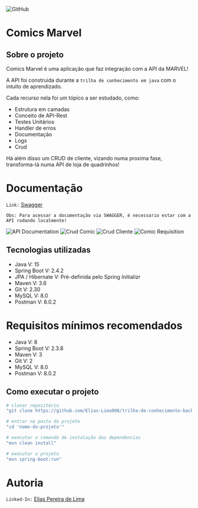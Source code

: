 ![GitHub](https://img.shields.io/github/license/Elias-Lima906/trilha-de-conhecimento-back-end-java)

# Comics Marvel

## Sobre o projeto

Comics Marvel é uma aplicação que faz integração com a API da MARVEL!

A API foi construida durante a ```trilha de conhecimento em java``` com o intuito de aprendizado.

Cada recurso nela foi um tópico a ser estudado, como:

- Estrutura em camadas
- Conceito de API-Rest
- Testes Unitários
- Handler de erros
- Documentação
- Logs
- Crud

Há além disso um CRUD de cliente, vizando numa proxima fase, transforma-lá numa API de loja de quadrinhos!

 # Documentação
```Link:``` [Swagger](http://localhost:8080/swagger-ui.html#)

```Obs: Para acessar a documentação via SWAGGER, é necessario estar com a API rodando localmente!```

![API Documentation](https://github.com/Elias-Lima906/trilha-de-conhecimento-back-end-java/blob/main/desafio-cliente/image/API%20DUCUMENTATION.png)
![Crud Comic](https://github.com/Elias-Lima906/trilha-de-conhecimento-back-end-java/blob/main/desafio-cliente/image/Comic%20CRUD.png)
![Crud Cliente](https://github.com/Elias-Lima906/trilha-de-conhecimento-back-end-java/blob/main/desafio-cliente/image/Cliente%20CRUD.png)
![Comic Requisition](https://github.com/Elias-Lima906/trilha-de-conhecimento-back-end-java/blob/main/desafio-cliente/image/Comic%20Requisition.png)
 
 
 ## Tecnologias utilizadas

- Java V: 15
- Spring Boot V: 2.4.2
- JPA / Hibernate V: Pré-definida pelo Spring Initializr
- Maven V: 3.6
- Git V: 2.30
- MySQL V: 8.0
- Postman V: 8.0.2


 
 # Requisitos mínimos recomendados
 
- Java V: 8
- Spring Boot V: 2.3.8
- Maven V: 3
- Git V: 2
- MySQL V: 8.0
- Postman V: 8.0.2


## Como executar o projeto

```bash
# clonar repositório
"git clone https://github.com/Elias-Lima906/trilha-de-conhecimento-back-end-java.git"

# entrar na pasta do projeto
"cd 'nome-do-projeto'"

# executar o comando de instalação das dependencias
"mvn clean install"

# executar o projeto
"mvn spring-boot:run"
```

# Autoria

```Linked-In:``` [Elias Pereira de Lima](https://www.linkedin.com/in/elias-lima-298373190)

